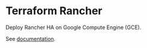 # Terraform Rancher

Deploy Rancher HA on Google Compute Engine (GCE).

See [documentation](https://design4pro.github.io/terraform-rancher-docs).

